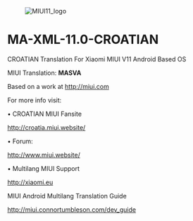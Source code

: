 <dl><dd><img src="https://i.imgur.com/qHcGbnv.png" border="0" alt="MIUI11_logo"></a></dd></dl>


MA-XML-11.0-CROATIAN
==========================

CROATIAN Translation For Xiaomi MIUI V11 Android Based OS


 MIUI Translation: **MASVA**

 Based on a work at http://miui.com


 For more info visit:
 
 • CROATIAN MIUI Fansite

   http://croatia.miui.website/
   
 • Forum:

  http://www.miui.website/
  
 • Multilang MIUI Support
 
   http://xiaomi.eu


  MIUI Android Multilang Translation Guide

  http://miui.connortumbleson.com/dev_guide
